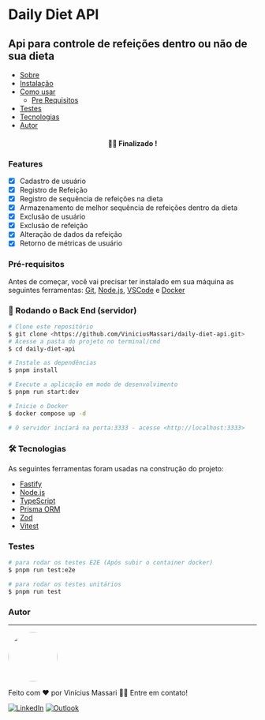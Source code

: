 # Daily Diet API
## Api para controle de refeições dentro ou não de sua dieta
* [Sobre](#Sobre)
* [Instalação](#instalacao)
* [Como usar](#como-usar)
    * [Pre Requisitos](#pre-requisitos)
* [Testes](#testes)
* [Tecnologias](#tecnologias)
* [Autor](#autor)

<h4 align="center"> 
    👍🏻 Finalizado !
</h4>

### Features

- [x] Cadastro de usuário
- [x] Registro de Refeição
- [X] Registro de sequência de refeições na dieta
- [X] Armazenamento de melhor sequência de refeições dentro da dieta
- [X] Exclusão de usuário
- [X] Exclusão de refeição
- [X] Alteração de dados da refeição
- [X] Retorno de métricas de usuário

### Pré-requisitos

Antes de começar, você vai precisar ter instalado em sua máquina as seguintes ferramentas:
[Git](https://git-scm.com), [Node.js](https://nodejs.org/en/), [VSCode](https://code.visualstudio.com/) e [Docker](https://docs.docker.com/manuals/)

### 🎲 Rodando o Back End (servidor)
```bash
# Clone este repositório
$ git clone <https://github.com/ViniciusMassari/daily-diet-api.git>
# Acesse a pasta do projeto no terminal/cmd
$ cd daily-diet-api

# Instale as dependências
$ pnpm install

# Execute a aplicação em modo de desenvolvimento
$ pnpm run start:dev

# Inicie o Docker
$ docker compose up -d

# O servidor inciará na porta:3333 - acesse <http://localhost:3333>
```

### 🛠 Tecnologias

As seguintes ferramentas foram usadas na construção do projeto:

- [Fastify](https://fastify.dev)
- [Node.js](https://nodejs.org/en/)
- [TypeScript](https://www.typescriptlang.org/)
- [Prisma ORM](https://www.prisma.io)
- [Zod](https://zod.dev)
- [Vitest](https://vitest.dev)

### Testes
```bash 
# para rodar os testes E2E (Após subir o container docker)
$ pnpm run test:e2e

# para rodar os testes unitários
$ pnpm run test
```
### Autor
---

<p href="https://blog.rocketseat.com.br/author/thiago/">
 <img style="border-radius: 50%;" src="https://avatars.githubusercontent.com/u/108671484?v=4" width="100px;" alt=""/>
 <br />
</p>

Feito com ❤️ por Vinícius Massari 👋🏽 Entre em contato!

 [![LinkedIn](https://img.shields.io/badge/linkedin-%230077B5.svg?style=for-the-badge&logo=linkedin&logoColor=white)](https://www.linkedin.com/in/viniciusmassari/) 
[![Outlook](https://img.shields.io/badge/Microsoft_Outlook-0078D4?style=for-the-badge&logo=microsoft-outlook&logoColor=white)](mailto:ViniMassari123@hotmail.com)